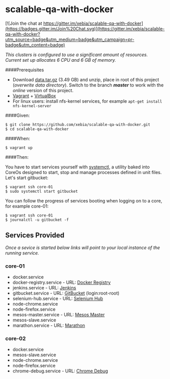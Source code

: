 # scalable-qa-with-docker

[![Join the chat at https://gitter.im/xebia/scalable-qa-with-docker](https://badges.gitter.im/Join%20Chat.svg)](https://gitter.im/xebia/scalable-qa-with-docker?utm_source=badge&utm_medium=badge&utm_campaign=pr-badge&utm_content=badge)

_This clusters is configured to use a significant amount of resources.
Current set up allocates 6 CPU and 6 GB of memory._

####Prerequisites

- Download [data.tar.gz](http://bit.ly/data-scale-qa) (3.49 GB) and unzip, place in root of this project (_overwrite data directory_). Switch to the branch _**master**_ to work with the _online_ version of this project.
- [Vagrant](https://www.vagrantup.com/) + [VirtualBox](https://www.virtualbox.org/)
- For linux users: install nfs-kernel services, for example ```apt-get install nfs-kernel-server```

####Given:

    $ git clone https://github.com/xebia/scalable-qa-with-docker.git
    $ cd scalable-qa-with-docker

####When:

    $ vagrant up

####Then:

You have to start services yourself with [systemctl](https://coreos.com/docs/launching-containers/launching/getting-started-with-systemd/), a utility baked into CoreOs designed to start, stop and manage processes defined in unit files. Let's start gitbucket:

    $ vagrant ssh core-01
    $ sudo systemctl start gitbucket

You can follow the progress of services booting when logging on to a core, for example core-01:

    $ vagrant ssh core-01
    $ journalctl -u gitbucket -f

## Services Provided

_Once a sevice is started below links will point to your local instance of the running service._

### core-01

- docker.service
- docker-registry.service - URL: [Docker Registry](http://172.17.8.101:5000/v2/_catalog)
- jenkins.service - URL: [Jenkins](http://172.17.8.101:8080)
- gitbucket.service - URL: [GitBucket](http://172.17.8.101:8081) (login:root-root)
- selenium-hub.service - URL: [Selenium Hub](http://172.17.8.101:4444/grid/console)
- node-chrome.service
- node-firefox.service
- mesos-master.service - URL: [Mesos Master](http://172.17.8.101:5050)
- mesos-slave.service
- marathon.service - URL: [Marathon](http://172.17.8.101:8082)

### core-02

- docker.service
- mesos-slave.service
- node-chrome.service
- node-firefox.service
- chrome-debug.service - URL: [Chrome Debug](http://172.17.8.101:4448/grid/console)
